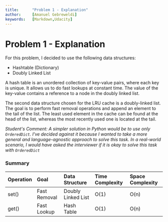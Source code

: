 ```yaml
---
title:      "Problem 1 - Explanation"
author:     [Amanuel Gebreweldi]
keywords:   [Markdown,Udacity]
---
```


# Problem 1 - Explanation

For this problem, I decided to use the following data structures:

- Hashtable (Dictionary)
- Doubly Linked List

A hash table is an unordered collection of key-value pairs, where each key is unique. It allows us to do fast lookups at constant time. The value of the key-value contains a reference to a node in the doubly linked list.

The second data structure chosen for the LRU cache is a doubly-linked list. The goal is to perform fast removal operations and append an element to the tail of the list. The least used element in the cache can be found at the head of the list, whereas the most recently used one is located at the tail.
 
 
*Student's Comment: A simpler solution in Python would be to use only `OrderedDict`. I've decided against it because I wanted to take a more general and language-agnostic approach to solve this task. In a real-world scenario, I would have asked the interviewer if it is okay to solve this task with `OrderedDict`*

### Summary

| Operation |   Goal    |   Data Structure   | Time Complexity | Space Complexity |
| :-------- | :----------- | :----------------- | :-------------- | :--------------- |
| set()     | Fast Removal | Doubly Linked List | O(1)            | O(n)             |
| get()     | Fast Lookup  | Hash Table         | O(1)            | O(n)             |

